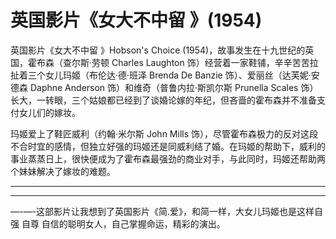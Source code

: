 # 英国影片《女大不中留 》(1954)

英国影片《女大不中留 》Hobson's Choice (1954)，故事发生在十九世纪的英国，霍布森（查尔斯·劳顿 Charles Laughton 饰）经营着一家鞋铺，辛辛苦苦拉扯着三个女儿玛姬（布伦达·德·班泽 Brenda De Banzie 饰）、爱丽丝（达芙妮·安德森 Daphne Anderson 饰）和维奇（普鲁内拉·斯凯尔斯 Prunella Scales 饰）长大，一转眼，三个姑娘都已经到了谈婚论嫁的年纪，但吝啬的霍布森并不准备支付女儿们的嫁妆。

玛姬爱上了鞋匠威利（约翰·米尔斯 John Mills 饰），尽管霍布森极力的反对这段不合时宜的感情，但独立好强的玛姬还是同威利结了婚。在玛姬的帮助下，威利的事业蒸蒸日上，很快便成为了霍布森最强劲的商业对手，与此同时，玛姬还帮助两个妹妹解决了嫁妆的难题。

---

---

—-—-这部影片让我想到了英国影片《简.爱》，和简一样，大女儿玛姬也是这样自强 自尊 自信的聪明女人，自己掌握命运，精彩的演出。